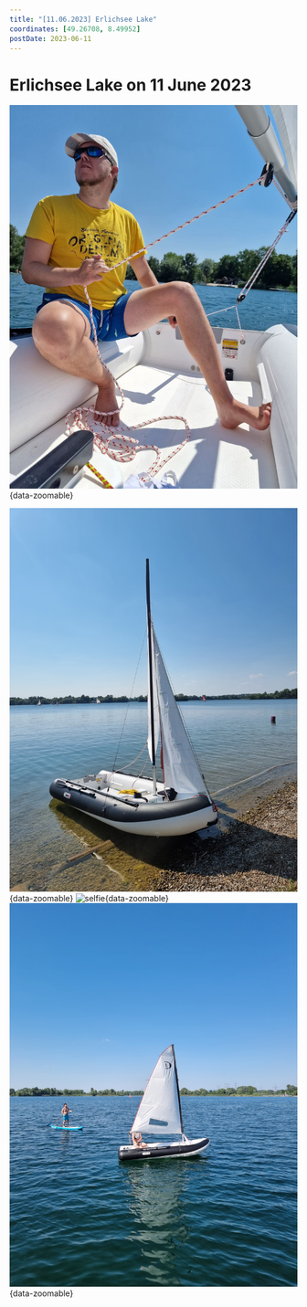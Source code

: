 ```yaml
---
title: "[11.06.2023] Erlichsee Lake"
coordinates: [49.26708, 8.49952]
postDate: 2023-06-11
---
```

# Erlichsee Lake on 11 June 2023

![me](../img/trips/2023-06-11-me.jpg){data-zoomable}

![boat](../img/trips/2023-06-11-boat.jpg){data-zoomable}
![selfie](../img/trips/2023-06-11-selfie.jpg){data-zoomable}
![sailing](../img/trips/2023-06-11-sailing.jpg){data-zoomable}

